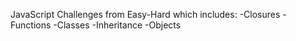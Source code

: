 JavaScript Challenges from Easy-Hard which includes:
-Closures
-Functions
-Classes
-Inheritance
-Objects
